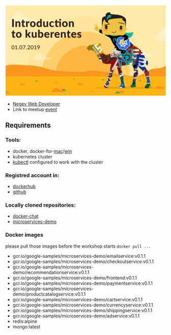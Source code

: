 <img src="logo.jpg">

* [Negev Web Developer](https://www.meetup.com/NegevDev)
* Link to meetup [event](https://www.meetup.com/NegevDev/events/261485537/)

## Requirements
### Tools:
* docker, docker-for-[mac](https://docs.docker.com/docker-for-mac/install/)/[win](https://docs.docker.com/docker-for-windows/)
* kubernetes cluster
* [kubectl](https://kubernetes.io/docs/tasks/tools/install-kubectl/) configured to work with the cluster
### Registred account in:
* [dockerhub](https://hub.docker.com)
* [github](https://github.com)

### Locally cloned repositories:
* [docker-chat](https://github.com/ageapps/docker-chat)
* [microservices-demo](https://github.com/olegsu/microservices-demo)

### Docker images
please pull those images before the workshop starts
`docker pull ...`
* gcr.io/google-samples/microservices-demo/emailservice:v0.1.1
* gcr.io/google-samples/microservices-demo/checkoutservice:v0.1.1
* gcr.io/google-samples/microservices-demo/recommendationservice:v0.1.1
* gcr.io/google-samples/microservices-demo/frontend:v0.1.1
* gcr.io/google-samples/microservices-demo/paymentservice:v0.1.1
* gcr.io/google-samples/microservices-demo/productcatalogservice:v0.1.1
* gcr.io/google-samples/microservices-demo/cartservice:v0.1.1
* gcr.io/google-samples/microservices-demo/currencyservice:v0.1.1
* gcr.io/google-samples/microservices-demo/shippingservice:v0.1.1
* gcr.io/google-samples/microservices-demo/adservice:v0.1.1
* redis:alpine
* mongo:latest